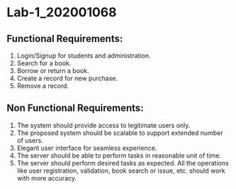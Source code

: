 # Lab-1_202001068

## Functional Requirements:

1. Login/Signup for students and administration.
2. Search for a book.
3. Borrow or return a book.
4. Create a record for new purchase.
5. Remove a record.

## Non Functional Requirements:

1. The system should provide access to legitimate users only.
2. The proposed system should be scalable to support extended number of users.
3. Elegant user interface for seamless experience.
4. The server should be able to perform tasks in reasonable unit of time.
5. The server should perform desired tasks as expected. All the operations like user registration, validation, book search or issue, etc. should work with more accuracy.
